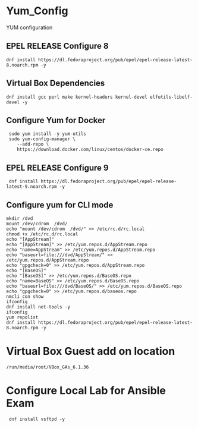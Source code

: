 # Yum_Config
YUM configuration

## EPEL RELEASE Configure 8 
```  
dnf install https://dl.fedoraproject.org/pub/epel/epel-release-latest-8.noarch.rpm -y 
```

## Virtual Box Dependencies 
```  
dnf install gcc perl make kernel-headers kernel-devel elfutils-libelf-devel -y 
```
## Configure Yum for Docker  
```  
 sudo yum install -y yum-utils
 sudo yum-config-manager \
    --add-repo \
    https://download.docker.com/linux/centos/docker-ce.repo
```
## EPEL RELEASE Configure 9 
```  
 dnf install https://dl.fedoraproject.org/pub/epel/epel-release-latest-9.noarch.rpm -y
 ```
 
## Configure yum for CLI mode 

```
mkdir /dvd
mount /dev/cdrom  /dvd/
echo "mount /dev/cdrom  /dvd/" >> /etc/rc.d/rc.local
chmod +x /etc/rc.d/rc.local
echo "[AppStream]"
echo "[AppStream]" >> /etc/yum.repos.d/AppStream.repo
echo "name=AppStream" >> /etc/yum.repos.d/AppStream.repo
echo "baseurl=file:///dvd/AppStream/" >> /etc/yum.repos.d/AppStream.repo
echo "gpgcheck=0" >> /etc/yum.repos.d/AppStream.repo
echo "[BaseOS]"
echo "[BaseOS]" >> /etc/yum.repos.d/BaseOS.repo
echo "name=BaseOS" >> /etc/yum.repos.d/BaseOS.repo
echo "baseurl=file:///dvd/BaseOS/" >> /etc/yum.repos.d/BaseOS.repo
echo "gpgcheck=0" >> /etc/yum.repos.d/baseos.repo
nmcli con show
ifconfig
dnf install net-tools -y
ifconfig
yum repolist
dnf install https://dl.fedoraproject.org/pub/epel/epel-release-latest-8.noarch.rpm -y 

```
# Virtual Box Guest add on location
```
/run/media/root/VBox_GAs_6.1.36
```
# Configure Local Lab for Ansible Exam 
```
 dnf install vsftpd -y
```
